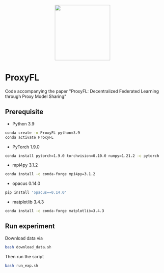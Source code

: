 <p align="center">
<a href="https://layer6.ai/"><img src="https://github.com/layer6ai-labs/DropoutNet/blob/master/logs/logobox.jpg" width="180"></a>
</p>

# ProxyFL
Code accompanying the paper "ProxyFL: Decentralized Federated Learning through Proxy Model Sharing"

## Prerequisite
- Python 3.9
```bash
conda create -n ProxyFL python=3.9
conda activate ProxyFL
```
- PyTorch 1.9.0
```bash
conda install pytorch=1.9.0 torchvision=0.10.0 numpy=1.21.2 -c pytorch
```
- mpi4py 3.1.2
```bash
conda install -c conda-forge mpi4py=3.1.2
```
- opacus 0.14.0
```bash
pip install 'opacus==0.14.0'
```
- matplotlib 3.4.3
```bash
conda install -c conda-forge matplotlib=3.4.3
```

## Run experiment
Download data via
```bash
bash download_data.sh
```
Then run the script
```bash
bash run_exp.sh
```
